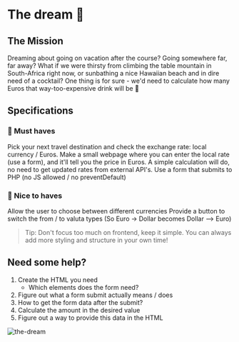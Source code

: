 # The dream 🍹

## The Mission

Dreaming about going on vacation after the course? Going somewhere far, far away? What if we were thirsty from climbing the table mountain in South-Africa right now, or sunbathing a nice Hawaiian beach and in dire need of a cocktail? One thing is for sure - we'd need to calculate how many Euros that way-too-expensive drink will be 💸

## Specifications
### 🌱 Must haves
Pick your next travel destination and check the exchange rate: local currency / Euros.
Make a small webpage where you can enter the local rate (use a form), and it'll tell you the price in Euros. A simple calculation will do, no need to get updated rates from external API's.
Use a form that submits to PHP (no JS allowed / no preventDefault)
### 🌼 Nice to haves
Allow the user to choose between different currencies
Provide a button to switch the from / to valuta types (So Euro -> Dollar becomes Dollar --> Euro)

> Tip: Don't focus too much on frontend, keep it simple. You can always add more styling and structure in your own time!

## Need some help?
1. Create the HTML you need
    - Which elements does the form need?
2. Figure out what a form submit actually means / does
3. How to get the form data after the submit?
4. Calculate the amount in the desired value
5. Figure out a way to provide this data in the HTML

![the-dream](https://camo.githubusercontent.com/44f601f1ce874ed1cf1a590207a4a47adece1261e8e6f7a8a2f62138f0af7fb0/68747470733a2f2f6d656469612e67697068792e636f6d2f6d656469612f6e44637531525046537a33366f2f67697068792e676966)
